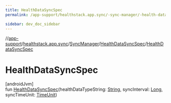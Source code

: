 ```yaml
---
title: HealthDataSyncSpec
permalink: /app-support/healthstack.app.sync/-sync-manager/-health-data-sync-spec/-health-data-sync-spec.html

sidebar: dev_doc_sidebar
---
```

//[app-support](../../../../index.html)/[healthstack.app.sync](../../index.html)/[SyncManager](../index.html)/[HealthDataSyncSpec](index.html)/[HealthDataSyncSpec](-health-data-sync-spec.html)



# HealthDataSyncSpec



[androidJvm]\
fun [HealthDataSyncSpec](-health-data-sync-spec.html)(healthDataTypeString: [String](https://kotlinlang.org/api/latest/jvm/stdlib/kotlin/-string/index.html), syncInterval: [Long](https://kotlinlang.org/api/latest/jvm/stdlib/kotlin/-long/index.html), syncTimeUnit: [TimeUnit](https://developer.android.com/reference/kotlin/java/util/concurrent/TimeUnit.html))





